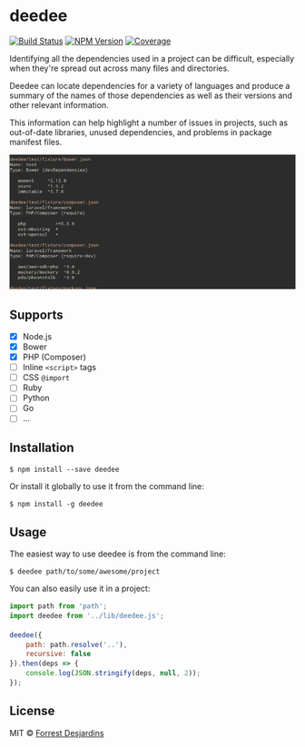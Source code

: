 # deedee

[![Build Status][travis-image]][travis-url]
[![NPM Version][npm-image]][npm-url]
[![Coverage][coveralls-image]][coveralls-url]

Identifying all the dependencies used in a project can be difficult, especially
when they're spread out across many files and directories.

Deedee can locate dependencies for a variety of languages and produce a summary of the names of
those dependencies as well as their versions and other relevant information.

This information can help highlight a number of issues in projects, such as out-of-date
libraries, unused dependencies, and problems in package manifest files.

![](media/header.png)

## Supports

- [x] Node.js
- [x] Bower
- [x] PHP (Composer)
- [ ] Inline `<script>` tags
- [ ] CSS `@import`
- [ ] Ruby
- [ ] Python
- [ ] Go
- [ ] ...

## Installation

```
$ npm install --save deedee
```

Or install it globally to use it from the command line:

```
$ npm install -g deedee
```

## Usage

The easiest way to use deedee is from the command line:

```
$ deedee path/to/some/awesome/project
```

You can also easily use it in a project:

```js
import path from 'path';
import deedee from '../lib/deedee.js';

deedee({
	path: path.resolve('..'),
	recursive: false
}).then(deps => {
	console.log(JSON.stringify(deps, null, 2));
});
```

## License

MIT © [Forrest Desjardins](https://github.com/fdesjardins)

[npm-url]: https://www.npmjs.com/package/deedee
[npm-image]: https://img.shields.io/npm/v/deedee.svg?style=flat
[travis-url]: https://travis-ci.org/fdesjasrdins/deedee
[travis-image]: https://img.shields.io/travis/fdesjardins/deedee.svg?style=flat
[coveralls-url]: https://coveralls.io/r/fdesjardins/deedee
[coveralls-image]: https://img.shields.io/coveralls/fdesjardins/deedee.svg?style=flat
